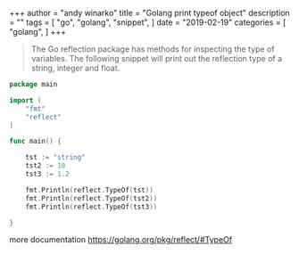 +++
author = "andy winarko"
title = "Golang print typeof object"
description = ""
tags = [
    "go",
    "golang",
    "snippet",
]
date = "2019-02-19"
categories = [
    "golang",
]
+++

> The Go reflection package has methods for inspecting the type of variables. The following snippet will print out the reflection type of a string, integer and float.

```go
package main

import (
    "fmt"
    "reflect"
)

func main() {

    tst := "string"
    tst2 := 10
    tst3 := 1.2

    fmt.Println(reflect.TypeOf(tst))
    fmt.Println(reflect.TypeOf(tst2))
    fmt.Println(reflect.TypeOf(tst3))

}
```
more documentation https://golang.org/pkg/reflect/#TypeOf